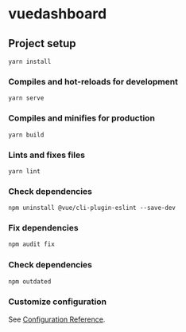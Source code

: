 # vuedashboard

## Project setup
```
yarn install
```

### Compiles and hot-reloads for development
```
yarn serve
```

### Compiles and minifies for production
```
yarn build
```

### Lints and fixes files
```
yarn lint
```

### Check dependencies
```
npm uninstall @vue/cli-plugin-eslint --save-dev
```

### Fix dependencies
```bash
npm audit fix
```

### Check dependencies
```bash
npm outdated
```

### Customize configuration

See [Configuration Reference](https://cli.vuejs.org/config/).
